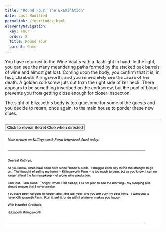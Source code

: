 ```yaml
---
title: "Round Four: The Examination"
date: Last Modified
permalink: /four/index.html
eleventyNavigation:
  key: Four
  order: 8
  title: Round Four
  parent: Game
---
```

You have returned to the Wine Vaults with a flashlight in hand. In the light, you can see the many meandering paths formed by the stacked oak barrels of wine and almost get lost. Coming upon the body, you confirm that it is, in fact, Elizabeth Killingsworth, and you immediately see the cause of her death. A golden corkscrew juts out from the right side of her neck. There appears to be something inscribed on the corkscrew, but the pool of blood prevents you from getting close enough for closer inspection.

The sight of Elizabeth's body is too gruesome for some of the guests and you decide to return, once again, to the main house to ponder these new clues.

---

<script src="//unpkg.com/alpinejs" defer></script>

<div x-data="{ open: false }">
    <button class="font-bold py-2 px-6 rounded" @click="open = true" style="border:1px solid gray;">Click to reveal Secret Clue when directed</button>
    <p x-show="open">
        <img src="/content/images/clue_four.png" />
    </p>
</div>